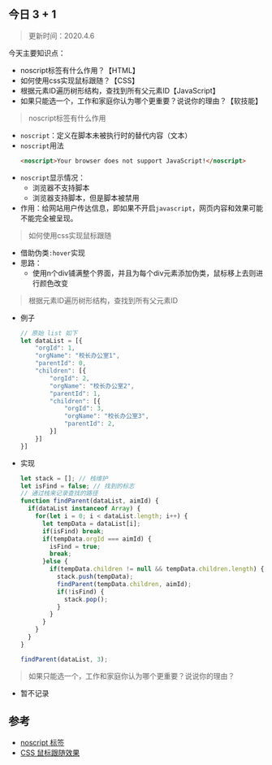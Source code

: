 ## 今日 3 + 1
> 更新时间：2020.4.6

今天主要知识点：
* noscript标签有什么作用？【HTML】
* 如何使用css实现鼠标跟随？【CSS】
* 根据元素ID遍历树形结构，查找到所有父元素ID【JavaScript】
* 如果只能选一个，工作和家庭你认为哪个更重要？说说你的理由？【软技能】

> noscript标签有什么作用
* `noscript`：定义在脚本未被执行时的替代内容（文本）
* `noscript`用法
  ```html
  <noscript>Your browser does not support JavaScript!</noscript>
  ```
* `noscript`显示情况：
  * 浏览器不支持脚本
  * 浏览器支持脚本，但是脚本被禁用  
* 作用：给网站用户传达信息，即如果不开启`javascript`，网页内容和效果可能不能完全被呈现。  

> 如何使用css实现鼠标跟随
* 借助伪类`:hover`实现
* 思路：
  * 使用n个div铺满整个界面，并且为每个div元素添加伪类，鼠标移上去则进行颜色改变

> 根据元素ID遍历树形结构，查找到所有父元素ID
* 例子
  ```js
  // 原始 list 如下
  let dataList = [{
      "orgId": 1,
      "orgName": "校长办公室1",
      "parentId": 0,
      "children": [{
          "orgId": 2,
          "orgName": "校长办公室2",
          "parentId": 1,
          "children": [{
              "orgId": 3,
              "orgName": "校长办公室3",
              "parentId": 2,
          }]
      }]
  }]
  ```
* 实现
  ```js
  let stack = []; // 栈维护
  let isFind = false; // 找到的标志
  // 通过栈来记录查找的路径
  function findParent(dataList, aimId) {
    if(dataList instanceof Array) {
      for(let i = 0; i < dataList.length; i++) {
        let tempData = dataList[i];
        if(isFind) break;
        if(tempData.orgId === aimId) {
          isFind = true;
          break;
        }else {
          if(tempData.children != null && tempData.children.length) {
            stack.push(tempData);
            findParent(tempData.children, aimId);
            if(!isFind) {
              stack.pop();
            }
          }
        }
      }
    }
  }

  findParent(dataList, 3);
  ```
> 如果只能选一个，工作和家庭你认为哪个更重要？说说你的理由？
* 暂不记录

## 参考
* [noscript 标签](https://www.jianshu.com/p/b075aaf1c6ba)
* [CSS 鼠标跟随效果](https://www.cnblogs.com/coco1s/p/10481872.html)